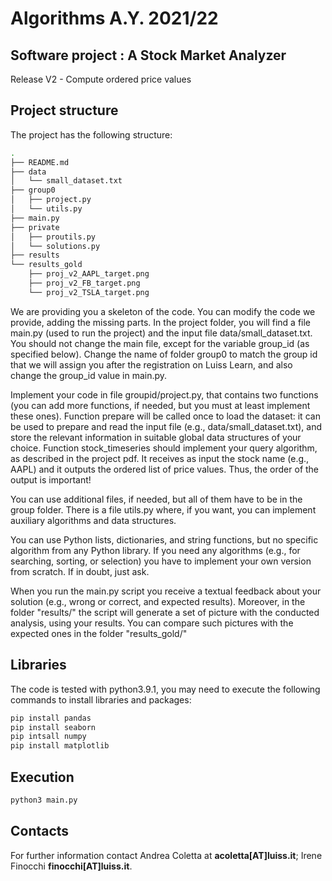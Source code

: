 # Algorithms A.Y. 2021/22 
## Software project : A Stock Market Analyzer 

Release V2 - Compute ordered price values


## Project structure 
The project has the following structure:
```bash
.
├── README.md
├── data
│   └── small_dataset.txt
├── group0
│   ├── project.py
│   └── utils.py
├── main.py
├── private
│   ├── proutils.py
│   └── solutions.py
├── results
└── results_gold
    ├── proj_v2_AAPL_target.png
    ├── proj_v2_FB_target.png
    └── proj_v2_TSLA_target.png
```

We are providing you a skeleton of the code. You can modify the code we provide, adding the
missing parts. In the project folder, you will find a file main.py (used to run the project) 
and the input file data/small_dataset.txt. You should not change the main file, except for the variable group_id (as specified below).
Change the name of folder group0 to match the group id that we will assign you after the
registration on Luiss Learn, and also change the group_id value in main.py.

Implement your code in file groupid/project.py, that contains two functions (you can add more functions, if
needed, but you must at least implement these ones). Function prepare will be called once to load the dataset: 
it can be used to prepare and read the input file (e.g., data/small_dataset.txt), and store the relevant information in suitable global data
structures of your choice. Function stock_timeseries should implement your query algorithm, as
described in the project pdf. It receives as input the stock name (e.g., AAPL) and it outputs
the ordered list of price values. Thus, the order of the output is important!  

You can use additional files, if needed, but all of them have to be in the group folder. There is a file
utils.py where, if you want, you can implement auxiliary algorithms and data structures.

You can use Python lists, dictionaries, and string functions, but no specific algorithm from any
Python library. If you need any algorithms (e.g., for searching, sorting, or selection) you have to
implement your own version from scratch. If in doubt, just ask.

When you run the main.py script you receive a textual feedback about your solution (e.g., wrong or correct, and expected results).
Moreover, in the folder "results/" the script will generate a set of picture with the conducted analysis, using your results.
You can compare such pictures with the expected ones in the folder "results_gold/"

## Libraries
The code is tested with python3.9.1, you may need to execute the following commands to install libraries and packages:

```bash
pip install pandas
pip install seaborn
pip intsall numpy
pip install matplotlib
```

## Execution

```bash
python3 main.py
```

## Contacts
For further information contact Andrea Coletta at **acoletta[AT]luiss.it**; 
Irene Finocchi   **finocchi[AT]luiss.it**.

